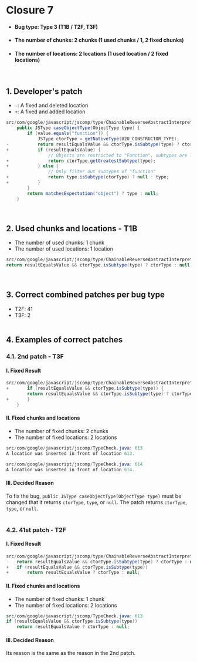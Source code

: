 # Closure 7
* <h4>Bug type: Type 3 (T1B / T2F, T3F)</h4>
* <h4>The number of chunks: 2 chunks (1 used chunks / 1, 2 fixed chunks)</h4>
* <h4>The number of locations: 2 locations (1 used location / 2 fixed locations)</h4>
<br>

## 1. Developer's patch
* `-`: A fixed and deleted location
* `+`: A fixed and added location
```java
src/com/google/javascript/jscomp/type/ChainableReverseAbstractInterpreter.java: 610-618
    public JSType caseObjectType(ObjectType type) {
        if (value.equals("function")) {
            JSType ctorType = getNativeType(U2U_CONSTRUCTOR_TYPE);
-           return resultEqualsValue && ctorType.isSubtype(type) ? ctorType : null;
+           if (resultEqualsValue) {
                // Objects are restricted to "Function", subtypes are left
+               return ctorType.getGreatestSubtype(type);
+           } else {
                // Only filter out subtypes of "function"
+               return type.isSubtype(ctorType) ? null : type;
+           }
        }
        return matchesExpectation("object") ? type : null;
    }
```
<br>

## 2. Used chunks and locations - T1B
* The number of used chunks: 1 chunk
* The number of used locations: 1 location
```java
src/com/google/javascript/jscomp/type/ChainableReverseAbstractInterpreter.java: 613
return resultEqualsValue && ctorType.isSubtype(type) ? ctorType : null;
```
<br>

## 3. Correct combined patches per bug type
* T2F: 41
* T3F: 2
<br><br>

## 4. Examples of correct patches
### 4.1. 2nd patch - T3F
#### I. Fixed Result
```java
src/com/google/javascript/jscomp/type/ChainableReverseAbstractInterpreter.java: 613-614
+       if (resultEqualsValue && ctorType.isSubtype(type)) {
        return resultEqualsValue && ctorType.isSubtype(type) ? ctorType : null;
+       }
    }
```

#### II. Fixed chunks and locations
* The number of fixed chunks: 2 chunks
* The number of fixed locations: 2 locations
```java
src/com/google/javascript/jscomp/TypeCheck.java: 613
A location was inserted in front of location 613.
```

```java
src/com/google/javascript/jscomp/TypeCheck.java: 614
A location was inserted in front of location 614.
```

#### III. Decided Reason
To fix the bug, ```public JSType caseObjectType(ObjectType type)``` must be changed that it returns ```ctorType```, ```type```, or ```null```. The patch returns ```ctorType```, ```type```, or ```null```.
<br><br>

### 4.2. 41st patch - T2F
#### I. Fixed Result
```java
src/com/google/javascript/jscomp/type/ChainableReverseAbstractInterpreter.java: 613
-   return resultEqualsValue && ctorType.isSubtype(type) ? ctorType : null;
+   if (resultEqualsValue && ctorType.isSubtype(type))
+       return resultEqualsValue ? ctorType : null;
```

#### II. Fixed chunks and locations
* The number of fixed chunks: 1 chunk
* The number of fixed locations: 2 locations
```java
src/com/google/javascript/jscomp/TypeCheck.java: 613
if (resultEqualsValue && ctorType.isSubtype(type))
    return resultEqualsValue ? ctorType : null;
```

#### III. Decided Reason
Its reason is the same as the reason in the 2nd patch.
<br>
